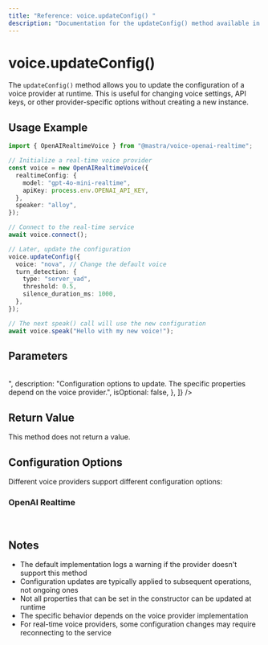 ```yaml
---
title: "Reference: voice.updateConfig() "
description: "Documentation for the updateConfig() method available in voice providers, which updates the configuration of a voice provider at runtime."
---
```


# voice.updateConfig()

The `updateConfig()` method allows you to update the configuration of a voice provider at runtime. This is useful for changing voice settings, API keys, or other provider-specific options without creating a new instance.

## Usage Example

```typescript
import { OpenAIRealtimeVoice } from "@mastra/voice-openai-realtime";

// Initialize a real-time voice provider
const voice = new OpenAIRealtimeVoice({
  realtimeConfig: {
    model: "gpt-4o-mini-realtime",
    apiKey: process.env.OPENAI_API_KEY,
  },
  speaker: "alloy",
});

// Connect to the real-time service
await voice.connect();

// Later, update the configuration
voice.updateConfig({
  voice: "nova", // Change the default voice
  turn_detection: {
    type: "server_vad",
    threshold: 0.5,
    silence_duration_ms: 1000,
  },
});

// The next speak() call will use the new configuration
await voice.speak("Hello with my new voice!");
```

## Parameters

<br />
<PropertiesTable
  content={[
    {
      name: "options",
      type: "Record<string, unknown>",
      description:
        "Configuration options to update. The specific properties depend on the voice provider.",
      isOptional: false,
    },
  ]}
/>

## Return Value

This method does not return a value.

## Configuration Options

Different voice providers support different configuration options:

### OpenAI Realtime

<br />
<PropertiesTable
  content={[
    {
      name: "voice",
      type: "string",
      description:
        "Voice ID to use for speech synthesis (e.g., 'alloy', 'echo', 'nova')",
      isOptional: true,
    },
    {
      name: "turn_detection",
      type: "{ type: string, threshold?: number, silence_duration_ms?: number }",
      description:
        "Configuration for detecting when a user has finished speaking",
      isOptional: true,
    },
  ]}
/>

## Notes

- The default implementation logs a warning if the provider doesn't support this method
- Configuration updates are typically applied to subsequent operations, not ongoing ones
- Not all properties that can be set in the constructor can be updated at runtime
- The specific behavior depends on the voice provider implementation
- For real-time voice providers, some configuration changes may require reconnecting to the service
